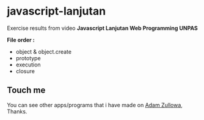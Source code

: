 # javascript-lanjutan

Exercise results from video **Javascript Lanjutan Web Programming UNPAS**

**File order :**

- object & object.create
- prototype
- execution
- closure

## Touch me

You can see other apps/programs that i have made on <a href="https://adamzullowa06.github.io/">Adam Zullowa</a>, Thanks.
